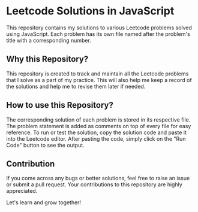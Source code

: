 # Leetcode Solutions in JavaScript

This repository contains my solutions to various Leetcode problems solved using JavaScript. Each problem has its own file named after the problem's title with a corresponding number.

## Why this Repository?

This repository is created to track and maintain all the Leetcode problems that I solve as a part of my practice. This will also help me keep a record of the solutions and help me to revise them later if needed.

## How to use this Repository?

The corresponding solution of each problem is stored in its respective file. The problem statement is added as comments on top of every file for easy reference. To run or test the solution, copy the solution code and paste it into the Leetcode editor. After pasting the code, simply click on the "Run Code" button to see the output.

## Contribution

If you come across any bugs or better solutions, feel free to raise an issue or submit a pull request. Your contributions to this repository are highly appreciated.

Let's learn and grow together!


